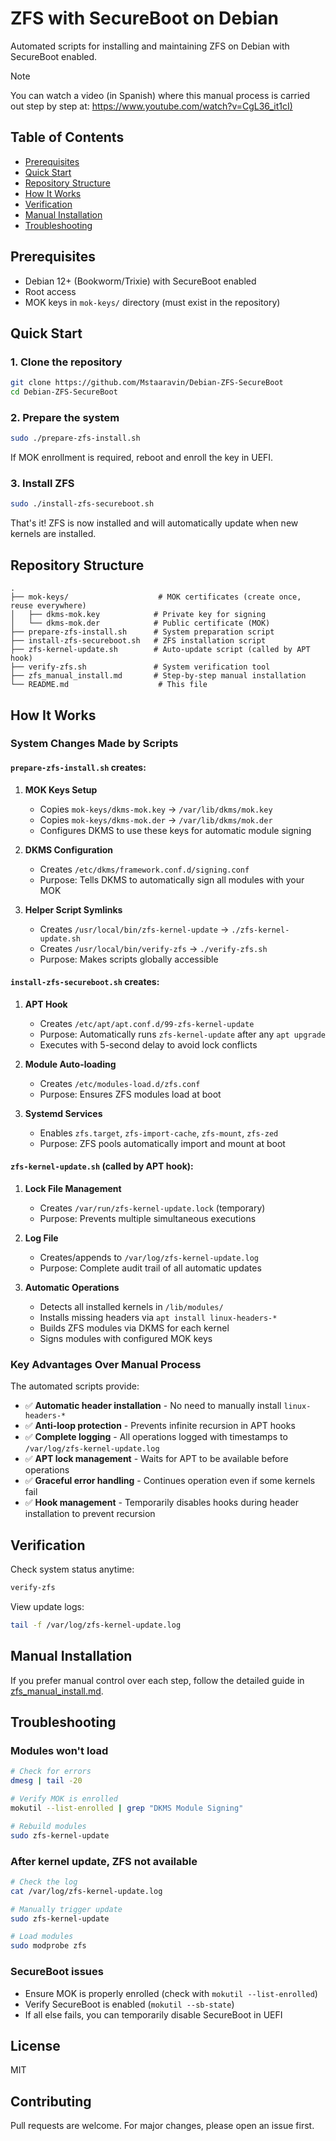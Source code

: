# ZFS with SecureBoot on Debian

Automated scripts for installing and maintaining ZFS on Debian with SecureBoot enabled.

> [!NOTE]
> You can watch a video (in Spanish) where this manual process is carried out step by step at: [https://www.youtube.com/watch?v=CgL36_it1cI)](https://www.youtube.com/watch?v=CgL36_it1cI)

## Table of Contents

- [Prerequisites](#prerequisites)
- [Quick Start](#quick-start)
- [Repository Structure](#repository-structure)
- [How It Works](#how-it-works)
- [Verification](#verification)
- [Manual Installation](#manual-installation)
- [Troubleshooting](#troubleshooting)

## Prerequisites

- Debian 12+ (Bookworm/Trixie) with SecureBoot enabled
- Root access
- MOK keys in `mok-keys/` directory (must exist in the repository)

## Quick Start

### 1. Clone the repository
```bash
git clone https://github.com/Mstaaravin/Debian-ZFS-SecureBoot
cd Debian-ZFS-SecureBoot
```

### 2. Prepare the system
```bash
sudo ./prepare-zfs-install.sh
```
If MOK enrollment is required, reboot and enroll the key in UEFI.

### 3. Install ZFS
```bash
sudo ./install-zfs-secureboot.sh
```

That's it! ZFS is now installed and will automatically update when new kernels are installed.

## Repository Structure

```
.
├── mok-keys/                    # MOK certificates (create once, reuse everywhere)
│   ├── dkms-mok.key            # Private key for signing
│   └── dkms-mok.der            # Public certificate (MOK)
├── prepare-zfs-install.sh      # System preparation script
├── install-zfs-secureboot.sh   # ZFS installation script
├── zfs-kernel-update.sh        # Auto-update script (called by APT hook)
├── verify-zfs.sh               # System verification tool
├── zfs_manual_install.md       # Step-by-step manual installation
└── README.md                    # This file
```

## How It Works

### System Changes Made by Scripts

#### `prepare-zfs-install.sh` creates:

1. **MOK Keys Setup**
   - Copies `mok-keys/dkms-mok.key` → `/var/lib/dkms/mok.key`
   - Copies `mok-keys/dkms-mok.der` → `/var/lib/dkms/mok.der`
   - Configures DKMS to use these keys for automatic module signing

2. **DKMS Configuration**
   - Creates `/etc/dkms/framework.conf.d/signing.conf`
   - Purpose: Tells DKMS to automatically sign all modules with your MOK

3. **Helper Script Symlinks**
   - Creates `/usr/local/bin/zfs-kernel-update` → `./zfs-kernel-update.sh`
   - Creates `/usr/local/bin/verify-zfs` → `./verify-zfs.sh`
   - Purpose: Makes scripts globally accessible

#### `install-zfs-secureboot.sh` creates:

1. **APT Hook**
   - Creates `/etc/apt/apt.conf.d/99-zfs-kernel-update`
   - Purpose: Automatically runs `zfs-kernel-update` after any `apt upgrade`
   - Executes with 5-second delay to avoid lock conflicts

2. **Module Auto-loading**
   - Creates `/etc/modules-load.d/zfs.conf`
   - Purpose: Ensures ZFS modules load at boot

3. **Systemd Services**
   - Enables `zfs.target`, `zfs-import-cache`, `zfs-mount`, `zfs-zed`
   - Purpose: ZFS pools automatically import and mount at boot

#### `zfs-kernel-update.sh` (called by APT hook):

1. **Lock File Management**
   - Creates `/var/run/zfs-kernel-update.lock` (temporary)
   - Purpose: Prevents multiple simultaneous executions

2. **Log File**
   - Creates/appends to `/var/log/zfs-kernel-update.log`
   - Purpose: Complete audit trail of all automatic updates

3. **Automatic Operations**
   - Detects all installed kernels in `/lib/modules/`
   - Installs missing headers via `apt install linux-headers-*`
   - Builds ZFS modules via DKMS for each kernel
   - Signs modules with configured MOK keys

### Key Advantages Over Manual Process

The automated scripts provide:
- ✅ **Automatic header installation** - No need to manually install `linux-headers-*`
- ✅ **Anti-loop protection** - Prevents infinite recursion in APT hooks
- ✅ **Complete logging** - All operations logged with timestamps to `/var/log/zfs-kernel-update.log`
- ✅ **APT lock management** - Waits for APT to be available before operations
- ✅ **Graceful error handling** - Continues operation even if some kernels fail
- ✅ **Hook management** - Temporarily disables hooks during header installation to prevent recursion

## Verification

Check system status anytime:
```bash
verify-zfs
```

View update logs:
```bash
tail -f /var/log/zfs-kernel-update.log
```

## Manual Installation

If you prefer manual control over each step, follow the detailed guide in [zfs_manual_install.md](zfs_manual_install.md).

## Troubleshooting

### Modules won't load
```bash
# Check for errors
dmesg | tail -20

# Verify MOK is enrolled
mokutil --list-enrolled | grep "DKMS Module Signing"

# Rebuild modules
sudo zfs-kernel-update
```

### After kernel update, ZFS not available
```bash
# Check the log
cat /var/log/zfs-kernel-update.log

# Manually trigger update
sudo zfs-kernel-update

# Load modules
sudo modprobe zfs
```

### SecureBoot issues
- Ensure MOK is properly enrolled (check with `mokutil --list-enrolled`)
- Verify SecureBoot is enabled (`mokutil --sb-state`)
- If all else fails, you can temporarily disable SecureBoot in UEFI

## License

MIT

## Contributing

Pull requests are welcome. For major changes, please open an issue first.